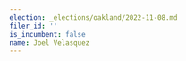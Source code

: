 ```yaml
---
election: _elections/oakland/2022-11-08.md
filer_id: ''
is_incumbent: false
name: Joel Velasquez
---
```

